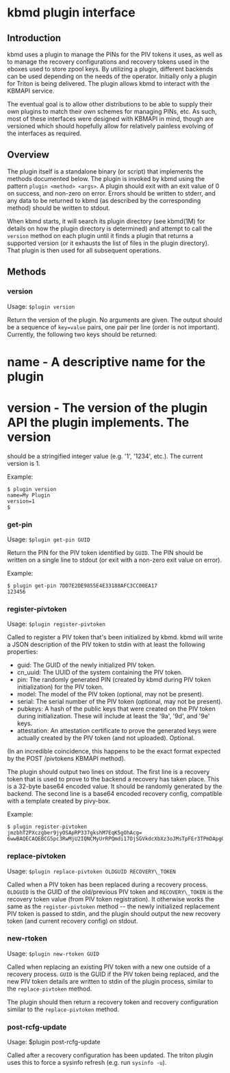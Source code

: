 # kbmd plugin interface

## Introduction

kbmd uses a plugin to manage the PINs for the PIV tokens it uses, as well as
to manage the recovery configurations and recovery tokens used in the eboxes
used to store zpool keys. By utilizing a plugin, different backends can be used
depending on the needs of the operator. Initially only a plugin for Triton
is being delivered. The plugin allows kbmd to interact with the KBMAPI service.

The eventual goal is to allow other distributions to be able to supply their
own plugins to match their own schemes for managing PINs, etc. As such, most
of these interfaces were designed with KBMAPI in mind, though are versioned
which should hopefully allow for relatively painless evolving of the interfaces
as required.

## Overview

The plugin itself is a standalone binary (or script) that implements the
methods documented below. The plugin is invoked by kbmd using the pattern
`plugin <method> <args>`. A plugin should exit with an exit value of 0 on
success, and non-zero on error. Errors should be written to stderr, and any
data to be returned to kbmd (as described by the corresponding method) should
be written to stdout.

When kbmd starts, it will search its plugin directory (see kbmd(1M) for
details on how the plugin directory is determined) and attempt to call the
`version` method on each plugin until it finds a plugin that returns a
supported version (or it exhausts the list of files in the plugin directory).
That plugin is then used for all subsequent operations.

## Methods

### version

Usage: `$plugin version`

Return the version of the plugin. No arguments are given. The output should
be a sequence of `key=value` pairs, one pair per line (order is not important).
Currently, the following two keys should be returned:
 # name - A descriptive name for the plugin
 # version - The version of the plugin API the plugin implements.  The version
should be a stringified integer value (e.g. '1', '1234', etc.). The current
version is 1.

Example:

```
$ plugin version
name=My Plugin
version=1
$
```
 
### get-pin

Usage: `$plugin get-pin GUID`

Return the PIN for the PIV token identified by `GUID`.  The PIN should be
written on a single line to stdout (or exit with a non-zero exit value on error).

Example:

```
$ plugin get-pin 7DD7E2DE9855E4E33188AFC3CC00EA17
123456
```

### register-pivtoken

Usage: `$plugin register-pivtoken`

Called to register a PIV token that's been initialized by kbmd. kbmd will write a JSON
description of the PIV token to stdin with at least the following properties:
 - guid: The GUID of the newly initialized PIV token.
 - cn_uuid: The UUID of the system containing the PIV token.
 - pin: The randomly generated PIN (created by kbmd during PIV token
initialization) for the PIV token.
 - model: The model of the PIV token (optional, may not be present).
 - serial: The serial number of the PIV token (optional, may not be present).
 - pubkeys: A hash of the public keys that were created on the PIV token during
initialization. These will include at least the '9a', '9d', and '9e' keys.
 - attestation: An attestation certificate to prove the generated keys were
actually created by the PIV token (and not uploaded).  Optional.

(In an incredible coincidence, this happens to be the exact format expected
by the POST /pivtokens KBMAPI method).

The plugin should output two lines on stdout. The first line is a recovery
token that is used to prove to the backend a recovery has taken place. This
is a 32-byte base64 encoded value. It should be randomly generated by the
backend. The second line is a base64 encoded recovery config, compatible with
a template created by pivy-box.

Example:
```
$ plugin register-pivtoken
jmzbhT2PXczgber9jyOSApRP337gkshM7EqK5gOhAcg=
6wwBAQECAQEBCG5pc3RwMjU2IQNCMyUrRPQmdi17OjSGVkdcXbXz3oJMsTpFEr3TPmDApgQQV1aRdpDz9smIDN2cQ/16QAIDamJrAwAAAGgAAAATZWNkc2Etc2hhMi1uaXN0cDI1NgAAAAhuaXN0cDI1NgAAAEEEXV+YctfCrWrDVMr00GISG8KeUOQ9LIjrDKcLuBEMyOxBzkOPdA7CzEBhfFMLq6YIWMmk/UJt8Zzr5Hxe4/2oQwA=
```

### replace-pivtoken

Usage: `$plugin replace-pivtoken OLDGUID RECOVERY\_TOKEN`

Called when a PIV token has been replaced during a recovery process. `OLDGUID`
is the GUID of the old/previous PIV token and `RECOVERY\_TOKEN` is the
recovery token value (from PIV token registration). It otherwise works the
same as the `register-pivtoken` method -- the newly initialized replacement
PIV token is passed to stdin, and the plugin should output the new
recovery token (and current recovery config) on stdout.

### new-rtoken

Usage: `$plugin new-rtoken GUID`

Called when replacing an existing PIV token with a new one outside of a
recovery process. `GUID` is the GUID if the PIV token being replaced, and
the new PIV token details are written to stdin of the plugin process, similar
to the `replace-pivtoken` method.

The plugin should then return a recovery token and recovery configuration
similar to the `replace-pivtoken` method.

### post-rcfg-update

Usage: $plugin post-rcfg-update

Called after a recovery configuration has been updated. The triton plugin
uses this to force a sysinfo refresh (e.g. run `sysinfo -u`).
